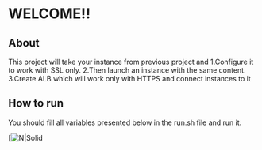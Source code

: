 # WELCOME!!
## About
This project will take your instance from previous project and
1.Configure it to work with SSL only.
2.Then launch an instance with the same content.
3.Create ALB which will work only with HTTPS and connect instances to it

## How to run

You should fill all variables presented below in the run.sh file and run it.

[![N|Solid](https://i.ibb.co/RPh3fsn/Screenshot-from-2022-07-12-16-40-18.png)
